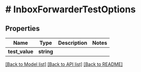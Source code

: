 # # InboxForwarderTestOptions

## Properties

Name | Type | Description | Notes
------------ | ------------- | ------------- | -------------
**test_value** | **string** |  | 

[[Back to Model list]](../../README#documentation-for-models) [[Back to API list]](../../README#documentation-for-api-endpoints) [[Back to README]](../../README)


